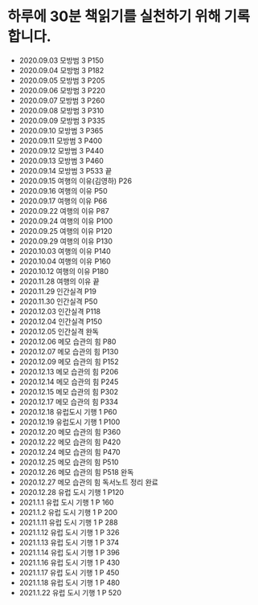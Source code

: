 
# 하루에 30분 책읽기를 실천하기 위해 기록합니다. 

- 2020.09.03 모방범 3 P150
- 2020.09.04 모방범 3 P182
- 2020.09.05 모방범 3 P205
- 2020.09.06 모방범 3 P220
- 2020.09.07 모방범 3 P260
- 2020.09.08 모방범 3 P310
- 2020.09.09 모방범 3 P335
- 2020.09.10 모방범 3 P365
- 2020.09.11 모방범 3 P400
- 2020.09.12 모방범 3 P440
- 2020.09.13 모방범 3 P460
- 2020.09.14 모방범 3 P533 끝
- 2020.09.15 여행의 이유(김영하) P26
- 2020.09.16 여행의 이유 P50
- 2020.09.17 여행의 이유 P66
- 2020.09.22 여행의 이유 P87
- 2020.09.24 여행의 이유 P100
- 2020.09.25 여행의 이유 P120
- 2020.09.29 여행의 이유 P130
- 2020.10.03 여행의 이유 P140
- 2020.10.04 여행의 이유 P160
- 2020.10.12 여행의 이유 P180
- 2020.11.28 여행의 이유 끝
- 2020.11.29 인간실격 P19
- 2020.11.30 인간실격 P50
- 2020.12.03 인간실격 P118 
- 2020.12.04 인간실격 P150
- 2020.12.05 인간실격 완독
- 2020.12.06 메모 습관의 힘 P80
- 2020.12.07 메모 습관의 힘 P130
- 2020.12.09 메모 습관의 힘 P152
- 2020.12.13 메모 습관의 힘 P206
- 2020.12.14 메모 습관의 힘 P245
- 2020.12.15 메모 습관의 힘 P302
- 2020.12.17 메모 습관의 힘 P334
- 2020.12.18 유럽도시 기행 1 P60
- 2020.12.19 유럽도시 기행 1 P100
- 2020.12.20 메모 습관의 힘 P360
- 2020.12.22 메모 습관의 힘 P420         
- 2020.12.24 메모 습관의 힘 P470
- 2020.12.25 메모 습관의 힘 P510
- 2020.12.26 메모 습관의 힘 P518 완독
- 2020.12.27 메모 습관의 힘 독서노트 정리 완료  
- 2020.12.28 유럽 도시 기행 1 P120
- 2021.1.1 유럽 도시 기행 1 P 160
- 2021.1.2 유럽 도시 기행 1 P 200
- 2021.1.11 유럽 도시 기행 1 P 288
- 2021.1.12 유럽 도시 기행 1 P 326
- 2021.1.13 유럽 도시 기행 1 P 374
- 2021.1.14 유럽 도시 기행 1 P 396
- 2021.1.16 유럽 도시 기행 1 P 430
- 2021.1.17 유럽 도시 기행 1 P 450
- 2021.1.18 유럽 도시 기행 1 P 480
- 2021.1.22 유럽 도시 기행 1 P 520
